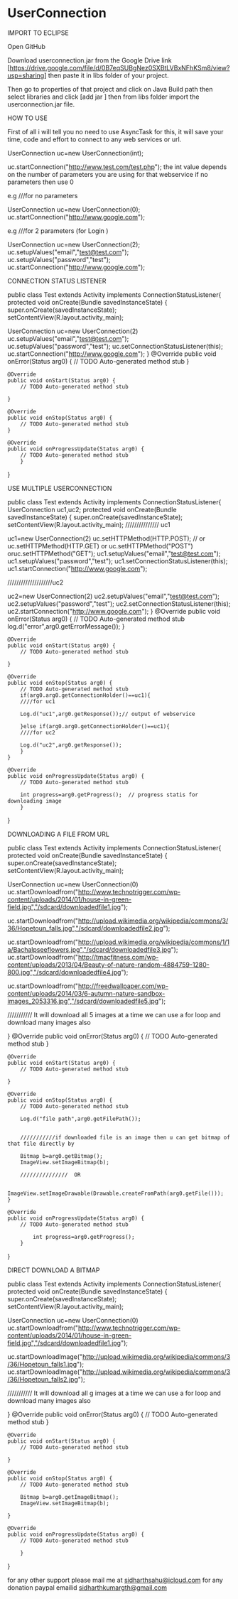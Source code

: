 UserConnection
==============
IMPORT TO ECLIPSE


Open GitHub

Download userconnection.jar from the Google Drive link [https://drive.google.com/file/d/0B7eqSUBgNez0SXBtLVBxNFhKSm8/view?usp=sharing] then paste it in libs folder of your project.

Then go to properties of that project and click on Java Build path then select libraries and click [add jar ] then from libs folder import the userconnection.jar file.



HOW TO USE

First of all i will tell you no need to use AsyncTask for this, it will save your time, code and effort to connect to any web services or url.

UserConnection uc=new UserConnection(int);

uc.startConnection("http://www.test.com/test.php");
the int value depends on the number of parameters you are using for that webservice if no parameters then use 0 

e.g ///for no parameters

UserConnection uc=new UserConnection(0);
uc.startConnection("http://www.google.com");

e.g ///for 2 parameters (for Login )

UserConnection uc=new UserConnection(2);
uc.setupValues("email","test@test.com");
uc.setupValues("password","test");
uc.startConnection("http://www.google.com");

CONNECTION STATUS LISTENER

public class Test extends Activity implements ConnectionStatusListener{
protected void onCreate(Bundle savedInstanceState) {
		super.onCreate(savedInstanceState);
		setContentView(R.layout.activity_main);
		
UserConnection uc=new UserConnection(2)
uc.setupValues("email","test@test.com");
uc.setupValues("password","test");
uc.setConnectionStatusListener(this);
uc.startConnection("http://www.google.com");
}
@Override
	public void onError(Status arg0) {
		// TODO Auto-generated method stub
	}

	@Override
	public void onStart(Status arg0) {
		// TODO Auto-generated method stub
		
	}

	@Override
	public void onStop(Status arg0) {
		// TODO Auto-generated method stub
	}

	@Override
	public void onProgressUpdate(Status arg0) {
		// TODO Auto-generated method stub
		}

}



USE MULTIPLE USERCONNECTION

public class Test extends Activity implements ConnectionStatusListener{
UserConnection uc1,uc2;
protected void onCreate(Bundle savedInstanceState) {
		super.onCreate(savedInstanceState);
		setContentView(R.layout.activity_main);
		///////////////  uc1
		
uc1=new UserConnection(2)
uc.setHTTPMethod(HTTP.POST);
// or uc.setHTTPMethod(HTTP.GET) or uc.setHTTPMethod("POST") oruc.setHTTPMethod("GET");
uc1.setupValues("email","test@test.com");
uc1.setupValues("password","test");
uc1.setConnectionStatusListener(this);
uc1.startConnection("http://www.google.com");

////////////////////uc2

uc2=new UserConnection(2)
uc2.setupValues("email","test@test.com");
uc2.setupValues("password","test");
uc2.setConnectionStatusListener(this);
uc2.startConnection("http://www.google.com");
}
@Override
	public void onError(Status arg0) {
		// TODO Auto-generated method stub
		log.d("error",arg0.getErrorMessage());
	}

	@Override
	public void onStart(Status arg0) {
		// TODO Auto-generated method stub
		
	}

	@Override
	public void onStop(Status arg0) {
		// TODO Auto-generated method stub
		if(arg0.arg0.getConnectionHolder()==uc1){
		////for uc1
		
		Log.d("uc1",arg0.getResponse());// output of webservice
		
		}else if(arg0.arg0.getConnectionHolder()==uc1){
		////for uc2
		
		Log.d("uc2",arg0.getResponse());
		}
	}

	@Override
	public void onProgressUpdate(Status arg0) {
		// TODO Auto-generated method stub
		
		int progress=arg0.getProgress();  // progress statis for downloading image
		}

}


DOWNLOADING A FILE FROM URL

public class Test extends Activity implements ConnectionStatusListener{
protected void onCreate(Bundle savedInstanceState) {
		super.onCreate(savedInstanceState);
		setContentView(R.layout.activity_main);
		
UserConnection uc=new UserConnection(0)
uc.startDownloadfrom("http://www.technotrigger.com/wp-content/uploads/2014/01/house-in-green-field.jpg","/sdcard/downloadedfile1.jpg");

uc.startDownloadfrom("http://upload.wikimedia.org/wikipedia/commons/3/36/Hopetoun_falls.jpg","/sdcard/downloadedfile2.jpg");

uc.startDownloadfrom("http://upload.wikimedia.org/wikipedia/commons/1/1a/Bachalpseeflowers.jpg","/sdcard/downloadedfile3.jpg");
uc.startDownloadfrom("http://tmacfitness.com/wp-content/uploads/2013/04/Beauty-of-nature-random-4884759-1280-800.jpg","/sdcard/downloadedfile4.jpg");

uc.startDownloadfrom("http://freedwallpaper.com/wp-content/uploads/2014/03/6-autumn-nature-sandbox-images_2053316.jpg","/sdcard/downloadedfile5.jpg");


/////////// It will download all 5 images at a time we can use a for loop and download many images also

}
@Override
	public void onError(Status arg0) {
		// TODO Auto-generated method stub
	}

	@Override
	public void onStart(Status arg0) {
		// TODO Auto-generated method stub
		
	}

	@Override
	public void onStop(Status arg0) {
		// TODO Auto-generated method stub
		
		Log.d("file path",arg0.getFilePath());
		
		
		///////////if downloaded file is an image then u can get bitmap of that file directly by
		
		Bitmap b=arg0.getBitmap();
		ImageView.setImageBitmap(b);
		
		///////////////  OR
		
		ImageView.setImageDrawable(Drawable.createFromPath(arg0.getFile()));
	}

	@Override
	public void onProgressUpdate(Status arg0) {
		// TODO Auto-generated method stub
		
			int progress=arg0.getProgress();
		}

}



DIRECT DOWNLOAD A BITMAP 


public class Test extends Activity implements ConnectionStatusListener{
protected void onCreate(Bundle savedInstanceState) {
		super.onCreate(savedInstanceState);
		setContentView(R.layout.activity_main);
		
UserConnection uc=new UserConnection(0)
uc.startDownloadfrom("http://www.technotrigger.com/wp-content/uploads/2014/01/house-in-green-field.jpg","/sdcard/downloadedfile1.jpg");

uc.startDownloadImage("http://upload.wikimedia.org/wikipedia/commons/3/36/Hopetoun_falls1.jpg");
uc.startDownloadImage("http://upload.wikimedia.org/wikipedia/commons/3/36/Hopetoun_falls2.jpg");



/////////// It will download all g images at a time we can use a for loop and download many images also

}
@Override
	public void onError(Status arg0) {
		// TODO Auto-generated method stub
	}

	@Override
	public void onStart(Status arg0) {
		// TODO Auto-generated method stub
		
	}

	@Override
	public void onStop(Status arg0) {
		// TODO Auto-generated method stub
		
		Bitmap b=arg0.getImageBitmap();
		ImageView.setImageBitmap(b);
		
	}

	@Override
	public void onProgressUpdate(Status arg0) {
		// TODO Auto-generated method stub
		
		}

}



for any other support please mail me at sidharthsahu@icloud.com
for any donation paypal emailid sidharthkumargth@gmail.com
